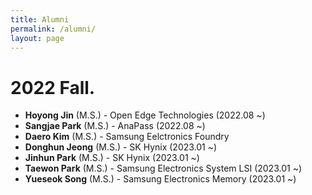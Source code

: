 ```yaml
---
title: Alumni
permalink: /alumni/
layout: page
---
```


# 2022 Fall.
* **Hoyong Jin** (M.S.) - Open Edge Technologies (2022.08 ~)
* **Sangjae Park** (M.S.) - AnaPass (2022.08 ~)
* **Daero Kim** (M.S.) - Samsung Eelctronics Foundry
* **Donghun Jeong** (M.S.) - SK Hynix (2023.01 ~)
* **Jinhun Park** (M.S.) - SK Hynix (2023.01 ~)
* **Taewon Park** (M.S.) - Samsung Electronics System LSI (2023.01 ~)
* **Yueseok Song** (M.S.) - Samsung Electronics Memory (2023.01 ~)

